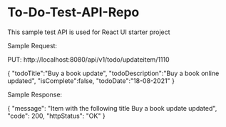 # To-Do-Test-API-Repo
This sample test API is used for React UI starter project 

Sample Request:

PUT: http://localhost:8080/api/v1/todo/updateitem/1110

{
    "todoTitle":"Buy a book update",
    "todoDescription":"Buy a book online updated",
    "isComplete":false,
    "todoDate":"18-08-2021"
}  

Sample Response:

{
    "message": "Item with the following title Buy a book update updated",
    "code": 200,
    "httpStatus": "OK"
}
